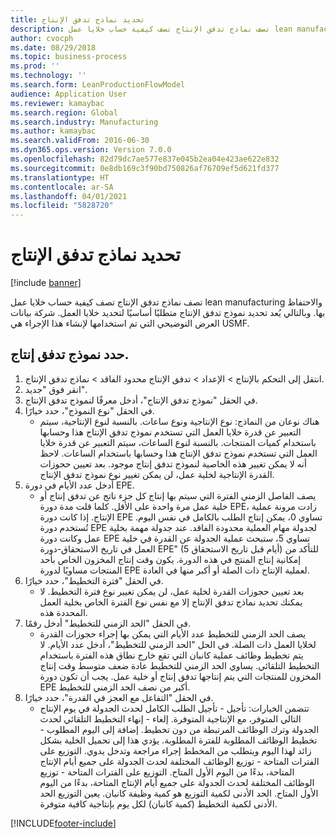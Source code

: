```yaml
---
title: تحديد نماذج تدفق الإنتاج
description: تصف نماذج تدفق الإنتاج تصف كيفية حساب خلايا عمل lean manufacturing والاحتفاظ بها.
author: cvocph
ms.date: 08/29/2018
ms.topic: business-process
ms.prod: ''
ms.technology: ''
ms.search.form: LeanProductionFlowModel
audience: Application User
ms.reviewer: kamaybac
ms.search.region: Global
ms.search.industry: Manufacturing
ms.author: kamaybac
ms.search.validFrom: 2016-06-30
ms.dyn365.ops.version: Version 7.0.0
ms.openlocfilehash: 82d79dc7ae577e837e045b2ea04e423ae622e832
ms.sourcegitcommit: 0e8db169c3f90bd750826af76709ef5d621fd377
ms.translationtype: HT
ms.contentlocale: ar-SA
ms.lasthandoff: 04/01/2021
ms.locfileid: "5828720"
---
```

# <a name="define-production-flow-models"></a>تحديد نماذج تدفق الإنتاج

[!include [banner](../../includes/banner.md)]

تصف نماذج تدفق الإنتاج تصف كيفية حساب خلايا عمل lean manufacturing والاحتفاظ بها. وبالتالي يُعد تحديد نموذج تدفق الإنتاج متطلبًا أساسيًا لتحديد خلايا العمل. شركة بيانات العرض التوضيحي التي تم استخدامها لإنشاء هذا الإجراء هي USMF.


## <a name="define-a-production-flow-model"></a>حدد نموذج تدفق إنتاج. 
1. انتقل إلى التحكم بالإنتاج > الإعداد > تدفق الإنتاج محدود الفاقد > نماذج تدفق الإنتاج.
2. انقر فوق "جديد".
3. في الحقل "نموذج تدفق الإنتاج"، أدخل معرفًا لنموذج تدفق الإنتاج.
4. في الحقل "نوع النموذج"، حدد خيارًا.
    * هناك نوعان من النماذج: نوع الإنتاجية ونوع ساعات. بالنسبة لنوع الإنتاجية، سيتم التعبير عن قدرة خلايا العمل التي تستخدم نموذج تدفق الإنتاج هذا وحسابها باستخدام كميات المنتجات. بالنسبة لنوع الساعات، سيتم التعبير عن قدرة خلايا العمل التي تستخدم نموذج تدفق الإنتاج هذا وحسابها باستخدام الساعات. لاحظ أنه لا يمكن تغيير هذه الخاصية لنموذج تدفق إنتاج موجود. بعد تعيين حجوزات القدرة الإنتاجية لخلية عمل، لن يمكن تغيير نوع نموذج تدفق الإنتاج.  
5. أدخل عدد الأيام في دورة EPE.
    * يصف الفاصل الزمني الفترة التي سيتم بها إنتاج كل جزء ناتج عن تدفق إنتاج أو خلية عمل مرة واحدة على الأقل. كلما قلت مدة دورة EPE، زادت مرونة عملية الإنتاج. إذا كانت دورة EPE تساوي 0، يمكن إنتاج الطلب بالكامل في نفس اليوم. تُستخدم دورة EPE لجدولة مهام العملية محدودة الفاقد. عند جدولة مهمة بخلية عمل وكانت دورة EPE تساوي 5، ستبحث عملية الجدولة عن القدرة في خلية العمل في تاريخ الاستحقاق-دورة EPE" (5 أيام قبل تاريخ الاستحقاق) للتأكد من إمكانية إنتاج المنتج في هذه الدورة. يكون وقت إنتاج المخزون الخاص بأحد المنتجات مساويًا لدورة EPE لعملية الإنتاج ذات الصلة أو أكبر منها في العادة.  
6. في الحقل "فترة التخطيط"، حدد خيارًا.
    * بعد تعيين حجوزات القدرة لخلية عمل، لن يمكن تغيير نوع فترة التخطيط. لا يمكنك تحديد نماذج تدفق الإنتاج إلا مع نفس نوع الفترة الخاص بخلية العمل المحددة هذه.  
7. في الحقل "الحد الزمني للتخطيط" أدخل رقمًا.
    * يصف الحد الزمني للتخطيط عدد الأيام التي يمكن بها إجراء حجوزات القدرة لخلايا العمل ذات الصلة. في الحل "الحد الزمني للتخطيط"، أدخل عدد الأيام.   لا يتم تخطيط وظائف عملية كانبان التي تقع خارج نطاق هذه الفترة باستخدام التخطيط التلقائي. يساوي الحد الزمني للتخطيط عادة ضعف متوسط وقت إنتاج المخزون للمنتجات التي يتم إنتاجها تدفق إنتاج أو خلية عمل. يجب أن تكون دورة EPE أكبر من نصف الحد الزمني للتخطيط.     
8. في الحقل "التفاعل مع العجز في القدرة"، حدد خيارًا.
    * تتضمن الخيارات: تأجيل - تأجيل الطلب الكامل لحدث الجدولة في يوم الإنتاج التالي المتوفر، مع الإنتاجية المتوفرة. إلغاء - إنهاء التخطيط التلقائي لحدث الجدولة وترك الوظائف المرتبطة من دون تخطيط.   إضافة إلى اليوم المطلوب - تخطيط الوظائف المطلوبة للفترة المطلوبة. يؤدي هذا إلى تحميل الخلية بشكل زائد لهذا اليوم ويتطلب من المخطط إجراء مراجعة وتدخل يدوي.   التوزيع على الفترات المتاحة - توزيع الوظائف المختلفة لحدث الجدولة على جميع أيام الإنتاج المتاحة، بدءًا من اليوم الأول المتاح. التوزيع على الفترات المتاحة - توزيع الوظائف المختلفة لحدث الجدولة على جميع أيام الإنتاج المتاحة، بدءًا من اليوم الأول المتاح.‬ الحد الأدنى لكمية التوزيع هو كمية وظيفة كانبان. يعين التوزيع الحد الأدنى لكمية التخطيط (كمية كانبان) لكل يوم بإنتاجية كافية متوفرة.‬‬  



[!INCLUDE[footer-include](../../../includes/footer-banner.md)]